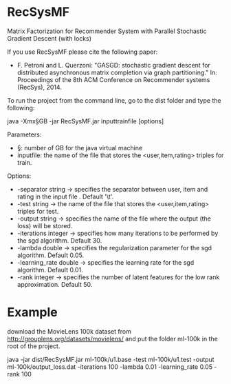 # RecSysMF
Matrix Factorization for Recommender System with Parallel Stochastic Gradient Descent (with locks)

If you use RecSysMF please cite the following paper:
-  F. Petroni and L. Querzoni:
   "GASGD: stochastic gradient descent for distributed asynchronous matrix completion via graph partitioning."
   In: Proceedings of the 8th ACM Conference on Recommender systems (RecSys), 2014.


To run the project from the command line, go to the dist folder and type the following:

java -Xmx§GB -jar RecSysMF.jar inputtrainfile [options]

Parameters:
 - §: number of GB for the java virtual machine
 - inputfile: the name of the file that stores the <user,item,rating> triples for train.

Options:
 - -separator string    ->      specifies the separator between user, item and rating in the input file . Default '\t'.
 - -test string ->  the name of the file that stores the <user,item,rating> triples for test.
 - -output string   ->      specifies the name of the file where the output (the loss) will be stored.
 - -iterations integer  ->      specifies how many iterations to be performed by the sgd algorithm. Default 30.
 - -lambda double       ->      specifies the regularization parameter for the sgd algorithm. Default 0.05.
 - -learning_rate double        ->      specifies the learning rate for the sgd algorithm. Default 0.01.
 - -rank integer        ->      specifies the number of latent features for the low rank approximation. Default 50.

# Example

download the MovieLens 100k dataset from http://grouplens.org/datasets/movielens/ and put the folder ml-100k in the root of the project.

java -jar dist/RecSysMF.jar ml-100k/u1.base -test ml-100k/u1.test -output ml-100k/output_loss.dat -iterations 100 -lambda 0.01 -learning_rate 0.05 -rank 100

